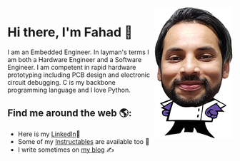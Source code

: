 <img align="right" src="https://github.com/mirzafahad/mirzafahad/blob/master/image/dp.png" />

# Hi there, I'm Fahad 👋

<!--
**mirzafahad/mirzafahad** is a ✨ _special_ ✨ repository because its `README.md` (this file) appears on your GitHub profile.

Here are some ideas to get you started:

- 🔭 I’m currently working on ...
- 🌱 I’m currently learning ...
- 👯 I’m looking to collaborate on ...
- 🤔 I’m looking for help with ...
- 💬 Ask me about ...
- 📫 How to reach me: ...
- 😄 Pronouns: ...
- ⚡ Fun fact: ...
-->






I am an Embedded Engineer. In layman's terms I am both a Hardware Engineer and a Software Engineer. I am competent in rapid hardware prototyping including PCB design and electronic circuit debugging. C is my backbone programming language and I love Python.

## Find me around the web 🌎: 
- Here is my [LinkedIn](https://www.linkedin.com/in/fahadmirza1/)💼 
- Some of my [Instructables](https://www.instructables.com/member/FahadM/) are available too :notebook_with_decorative_cover:
- I write sometimes on [my blog](https://mirzafahad.github.io) :writing_hand: